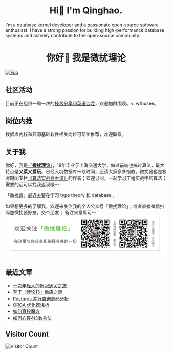 <h1 align="center">Hi👋 I'm Qinghao.</h1>

I'm a database kernel developer and a passionate open-source software enthusiast. I have a strong passion for building high-performance database systems and actively contribute to the open-source community.

<h1 align="center">你好👋 我是微扰理论</h1>

<!-- <p align="center"> <a href="https://github.com/ryo-ma/github-profile-trophy"><img src="https://github-profile-trophy.vercel.app/?username=wfnuser" alt="wfnuser"/></a></p>
 -->
 
[![Foo](https://pic.leetcode-cn.com/1641890108-KiCpre-file_1641890104115)](https://www.zhihu.com/people/qin-hao-37) 

## 社区活动
目前正在组织一周一次的[技术分享和英语沙龙](https://fvj06j66fob.feishu.cn/wiki/wikcnD5weFX2jpDG4ZZge6gBjHh)，欢迎加群围观。v: wfnusee。

## 岗位内推
数据库内核和开源基础软件相关岗位可帮忙推荐，欢迎联系。

## 关于我
你好，我是[「**微扰理论**」](https://leetcode-cn.com/u/wfnuser/)，18年毕业于上海交通大学，做过前端也搞过算法，最大特点是**又菜又爱玩**。已经入坑数据库一段时间，还请大家多多指教。微扰酱也是极客时间专栏[《算法实战高手课》](https://time.geekbang.org/column/intro/100100901?code=I%252F1%252FovCrth0wXifam7LWC3eGnJy9VdcYcfWACA1NG%252Fk%253D&utm_term=SPoster&page=A)的作者；欢迎订阅，一起学习工程实战中的算法；需要的话可以找我返现哦～

「微扰酱」最近主要在学习 type theory 和 database 。
<!-- 工作之余，也在北京五道口开了一家剧本杀店。[「悖论13」](http://www.dianping.com/shop/G3e08uNvVM4U5Hg3)，在北京的朋友们可以来找我玩。 -->

如果想更多的了解我，欢迎来关注我的个人公众号「微扰理论」；或者直接微信扫码加微扰酱好友，交个朋友； 备注来意即可～
![](banner.jpg)

## 最近文章
* [一次年轻人的新冠通关之旅](https://mp.weixin.qq.com/s/79TI0fAMTdqIHyMmd3r9cg)
* [写于「悖论13」撤店之际](https://mp.weixin.qq.com/s/0fxwFS38ex7wXkSAJsRQyw)
* [Postgres 并行查询源码分析](https://mp.weixin.qq.com/s/ehhPOcSModd0pzVhXELI6g)
* [ORCA 优化器浅析](https://mp.weixin.qq.com/s/1KnxeC7id1Gi5wD7HOu4sQ)
* [如何盲拧魔方](https://mp.weixin.qq.com/s?__biz=Mzg4NzY3NDQzMQ==&mid=2247483773&idx=1&sn=ba8465f313595be8000e810e883db9e5&chksm=cf87822df8f00b3b7530006daef791b660c8150b7c6b85560f2d5370f7e2c151a3c3d6a34c94#rd)
* [如何心算4位数乘法](https://mp.weixin.qq.com/s?__biz=Mzg4NzY3NDQzMQ==&mid=2247483756&idx=1&sn=51a1b1f921a89a9aabfb32e2c893a836&chksm=cf87823cf8f00b2a2eec13f02ff9cd14b991aedcde19a18057ca974bdf338ec0fac5e9c8107d#rd)


## Visitor Count
![Visitor Count](https://profile-counter.glitch.me/wfnuser/count.svg)
